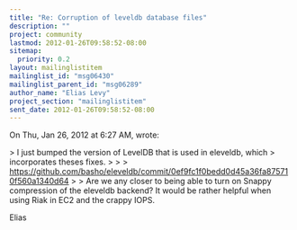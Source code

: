 ```yaml
---
title: "Re: Corruption of leveldb database files"
description: ""
project: community
lastmod: 2012-01-26T09:58:52-08:00
sitemap:
  priority: 0.2
layout: mailinglistitem
mailinglist_id: "msg06430"
mailinglist_parent_id: "msg06289"
author_name: "Elias Levy"
project_section: "mailinglistitem"
sent_date: 2012-01-26T09:58:52-08:00
---
```



On Thu, Jan 26, 2012 at 6:27 AM,  wrote:

&gt; I just bumped the version of LevelDB that is used in eleveldb, which
&gt; incorporates theses fixes.
&gt;
&gt;
&gt; https://github.com/basho/eleveldb/commit/0ef9fc1f0bedd0d45a36fa875710f560a1340d64
&gt;
&gt;
Are we any closer to being able to turn on Snappy compression of the
eleveldb backend? It would be rather helpful when using Riak in EC2 and
the crappy IOPS.

Elias
